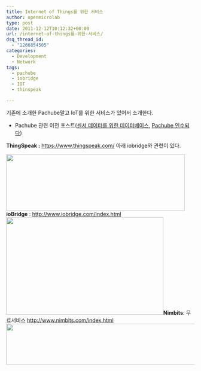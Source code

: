 ```yaml
---
title: Internet of Things를 위한 서비스
author: openmicrolab
type: post
date: 2011-12-12T10:12:32+00:00
url: /internet-of-things를-위한-서비스/
dsq_thread_id:
  - "1266854505"
categories:
  - Development
  - Network
tags:
  - pachube
  - iobridge
  - IOT
  - thinspeak

---
```

기존에 소개한 Pachube말고 IoT를 위한 서비스가 있어서 소개한다.  
* Pachube 관련 이전&nbsp;포스트(<A title="[http://liketheocean.tistory.com/61]로 이동합니다." href="http://liketheocean.tistory.com/61" target=_blank>센서 데이터를 위한 데이터베이스</A>, <A title="[http://liketheocean.tistory.com/145]로 이동합니다." href="http://liketheocean.tistory.com/145" target=_blank>Pachube 인수되다</A>)

**ThingSpeak :** <https://www.thingspeak.com/>&nbsp;아래 iobridge와 관련이 있다.

<P style="MARGIN: 0px">
  <A title="[https://www.thingspeak.com/]로 이동합니다." href="https://www.thingspeak.com/" target=_blank><img loading="lazy" src="/images/1/cfile1.uf.1644A93C4EE5D2B820234C.PNG" class="aligncenter" width="477" height="151" alt="" filename="thingspeak.PNG" filemime="image/jpeg" /></A>
</P>

  


<P style="MARGIN: 0px">
  <STRONG>ioBridge</STRONG> : <A href="http://www.iobridge.com/index.html">http://www.iobridge.com/index.html</A><A title="[http://www.iobridge.com/index.html]로 이동합니다." href="http://www.iobridge.com/index.html" target=_blank><img loading="lazy" src="/images/1/cfile7.uf.1844A93C4EE5D2B921EBA0.PNG" class="aligncenter" width="420" height="261" alt="" filename="iobridge.PNG" filemime="image/jpeg" /></A><STRONG>Nimbits</STRONG>:&nbsp;무료서비스 <A href="http://www.nimbits.com/index.html">http://www.nimbits.com/index.html</A><br /> <A title="[ http://www.nimbits.com/index.html]로 이동합니다." href="http://www.nimbits.com/index.html" target=_blank><img loading="lazy" src="/images/1/cfile7.uf.1844A93C4EE5D2BB229CAF.PNG" class="aligncenter" width="541" height="110" alt="" filename="nimbit.PNG" filemime="image/jpeg" /></A>
</p>